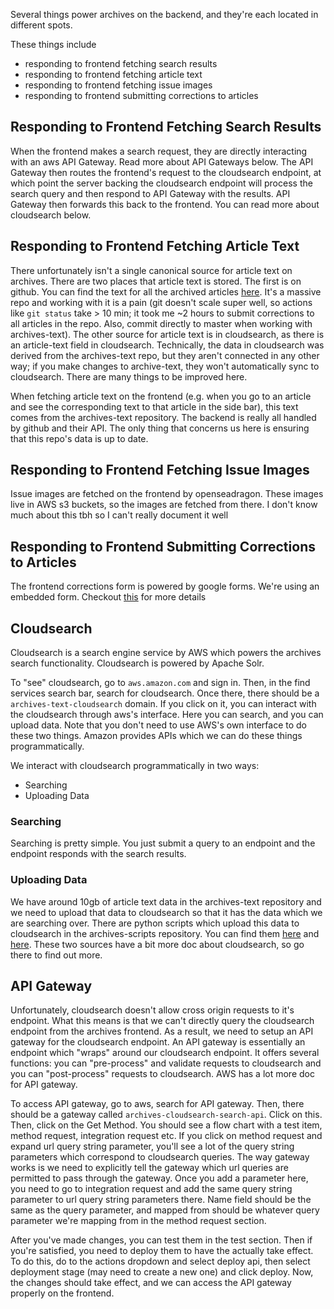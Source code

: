 Several things power archives on the backend, and they're each located in different spots.

These things include
- responding to frontend fetching search results
- responding to frontend fetching article text
- responding to frontend fetching issue images
- responding to frontend submitting corrections to articles

## Responding to Frontend Fetching Search Results
When the frontend makes a search request, they are directly interacting with an aws API Gateway. Read more about API Gateways below. The API Gateway then routes the frontend's request to the cloudsearch endpoint, at which point the server backing the cloudsearch endpoint will process the search query and then respond to API Gateway with the results. API Gateway then forwards this back to the frontend. You can read more about cloudsearch below.

## Responding to Frontend Fetching Article Text
There unfortunately isn't a single canonical source for article text on archives. There are two places that article text is stored. The first is on github. You can find the text for all the archived articles [here](https://github.com/thestanforddaily/archives-text). It's a massive repo and working with it is a pain (git doesn't scale super well, so actions like `git status` take > 10 min; it took me ~2 hours to submit corrections to all articles in the repo. Also, commit directly to master when working with archives-text). The other source for article text is in cloudsearch, as there is an article-text field in cloudsearch. Technically, the data in cloudsearch was derived from the archives-text repo, but they aren't connected in any other way; if you make changes to archive-text, they won't automatically sync to cloudsearch. There are many things to be improved here.

When fetching article text on the frontend (e.g. when you go to an article and see the corresponding text to that article in the side bar), this text comes from the archives-text repository. The backend is really all handled by github and their API. The only thing that concerns us here is ensuring that this repo's data is up to date.

## Responding to Frontend Fetching Issue Images
Issue images are fetched on the frontend by openseadragon. These images live in AWS s3 buckets, so the images are fetched from there. I don't know much about this tbh so I can't really document it well

## Responding to Frontend Submitting Corrections to Articles
The frontend corrections form is powered by google forms. We're using an embedded form. Checkout [this](https://trevorfox.com/2015/06/dynamically-pre-fill-google-forms-with-mailchimp-merge-tags/) for more details

## Cloudsearch
Cloudsearch is a search engine service by AWS which powers the archives search functionality. Cloudsearch is powered by Apache Solr. 

To "see" cloudsearch, go to `aws.amazon.com` and sign in. Then, in the find services search bar, search for cloudsearch. Once there, there should be a `archives-text-cloudsearch` domain. If you click on it, you can interact with the cloudsearch through aws's interface. Here you can search, and you can upload data. Note that you don't need to use AWS's own interface to do these two things. Amazon provides APIs which we can do these things programmatically. 

We interact with cloudsearch programmatically in two ways:

- Searching
- Uploading Data

### Searching
Searching is pretty simple. You just submit a query to an endpoint and the endpoint responds with the search results. 

### Uploading Data
We have around 10gb of article text data in the archives-text repository and we need to upload that data to cloudsearch so that it has the data which we are searching over. There are python scripts which upload this data to cloudsearch in the archives-scripts repository. You can find them [here](https://github.com/thestanforddaily/archives-scripts) and [here](https://github.com/TheStanfordDaily/archives-scripts/tree/master/cloudsearch). These two sources have a bit more doc about cloudsearch, so go there to find out more.

## API Gateway
Unfortunately, cloudsearch doesn't allow cross origin requests to it's endpoint. What this means is that we can't directly query the cloudsearch endpoint from the archives frontend. As a result, we need to setup an API gateway for the cloudsearch endpoint. An API gateway is essentially an endpoint which "wraps" around our cloudsearch endpoint. It offers several functions: you can "pre-process" and validate requests to cloudsearch and you can "post-process" requests to cloudsearch. AWS has a lot more doc for API gateway. 

To access API gateway, go to aws, search for API gateway. Then, there should be a gateway called `archives-cloudsearch-search-api`. Click on this. Then, click on the Get Method. You should see a flow chart with a test item, method request, integration request etc. If you click on method request and expand url query string parameter, you'll see a lot of the query string parameters which correspond to cloudsearch queries. The way gateway works is we need to explicitly tell the gateway which url queries are permitted to pass through the gateway. Once you add a parameter here, you need to go to integration request and add the same query string parameter to url query string parameters there. Name field should be the same as the query parameter, and mapped from should be whatever query parameter we're mapping from in the method request section. 

After you've made changes, you can test them in the test section. Then if you're satisfied, you need to deploy them to have the actually take effect. To do this, do to the actions dropdown and select deploy api, then select deployment stage (may need to create a new one) and click deploy. Now, the changes should take effect, and we can access the API gateway properly on the frontend. 